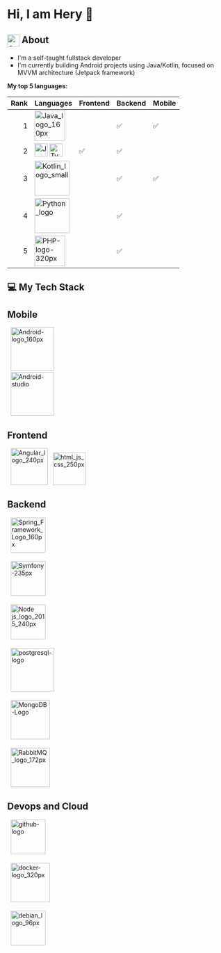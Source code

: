 # Hi, I am Hery 👋
## <img width="28" alt="about-icon" src="https://github.com/vocaltech/vocaltech/assets/97410039/bd87b49b-f782-4197-91f1-9e356dc15bbe" align="top"> About
<ul type="square">
<li>I'm a self-taught fullstack developer</li>
<li>I'm currently building Android projects using Java/Kotlin, focused on MVVM architecture (Jetpack framework)</li>
</ul>

**My top 5 languages:**

| Rank | Languages                 | Frontend                   | Backend                   | Mobile                    |
|-----:|---------------------------| ---------------------------|---------------------------|---------------------------|
|     1| <img width="70" alt="Java_logo_160px" src="https://github.com/vocaltech/vocaltech/assets/97410039/f0510dfc-b58d-4f02-8635-e9127fe175da">                   |  | :white_check_mark: | :white_check_mark:  |
|     2| <img width="30" alt="JavaScript-logo-240px.png" src="https://github.com/vocaltech/vocaltech/assets/97410039/d2832e76-083b-4f37-9d65-15c41b648c6e"> <img width="30" alt="Typescript_logo_2020_100px" src="https://github.com/vocaltech/vocaltech/assets/97410039/41916a1a-7689-418b-9c40-5c87e9095fe9">  | :white_check_mark:  | :white_check_mark:  |   |
|     3| <img width="80" alt="Kotlin_logo_small" src="https://github.com/vocaltech/vocaltech/assets/97410039/b271e7d3-a0a5-45c8-b8a2-0a3b6ab196ad">                 |  | :white_check_mark: | :white_check_mark:  |
|     4| <img width="80" alt="Python_logo" src="https://github.com/vocaltech/vocaltech/assets/97410039/f447b978-5f0e-44ac-ab54-0cbc014218e6">     |  | :white_check_mark: |  |
|     5| <img width="70" alt="PHP-logo-320px" src="https://github.com/vocaltech/vocaltech/assets/97410039/00a57fc9-3ffc-4e1b-9fba-b4d82f42f041">  |  | :white_check_mark: |  |

## 💻 My Tech Stack
<h2>Mobile</h2>
&nbsp;&nbsp;<img width="100" alt="Android-logo_160px" src="https://github.com/vocaltech/vocaltech/assets/97410039/04dd185a-0dc8-4c6e-9c89-e99343b5d310">
<br>
&nbsp;&nbsp;<img width="100" alt="Android-studio" src="https://github.com/vocaltech/vocaltech/assets/97410039/0809c913-0008-4510-ae9c-8ccb33a3c5ae">
<h2>Frontend</h2>
&nbsp;&nbsp;<img width="85" alt="Angular_logo_240px" src="https://github.com/vocaltech/vocaltech/assets/97410039/e29821ed-053e-4447-9d83-49bf307a03de">
&nbsp;&nbsp;<img width="75" alt="html_js_css_250px" src="https://github.com/vocaltech/vocaltech/assets/97410039/3ca694bf-0ea9-4f1c-a3bd-8366da10f6eb">
<h2>Backend</h2>
&nbsp;&nbsp;<img width="80" alt="Spring_Framework_Logo_160px" src="https://github.com/vocaltech/vocaltech/assets/97410039/7c29d754-ab53-4082-b7c9-9bb7addaad90">
<br><br>
&nbsp;&nbsp;<img width="80" alt="Symfony-235px" src="https://github.com/vocaltech/vocaltech/assets/97410039/78ddd4ae-cfe0-4379-85c7-883f2bfd37cf">
<br><br>
&nbsp;&nbsp;<img width="80" alt="Node js_logo_2015_240px" src="https://github.com/vocaltech/vocaltech/assets/97410039/2e994935-96de-4a93-94ed-cfb5ee9abe99">
<br><br>
&nbsp;&nbsp;<img width="100" alt="postgresql-logo" src="https://github.com/vocaltech/vocaltech/assets/97410039/f69a8830-7d11-4697-bca5-c680844eb726">
<br><br>
&nbsp;&nbsp;<img width="90" alt="MongoDB-Logo" src="https://github.com/vocaltech/vocaltech/assets/97410039/869d6f52-c282-4cbc-90e4-0ee222e9106e">
<br><br>
&nbsp;&nbsp;<img width="90" alt="RabbitMQ_logo_172px" src="https://github.com/vocaltech/vocaltech/assets/97410039/aad45a34-c584-45c5-9ef3-b8a4c6c70350">
<h2>Devops and Cloud</h2>
&nbsp;&nbsp;<img width="80" alt="github-logo" src="https://github.com/vocaltech/vocaltech/assets/97410039/ff5fb345-56dc-4787-885e-9a986bae9f68">
<br><br>
&nbsp;&nbsp;<img width="90" alt="docker-logo_320px" src="https://github.com/vocaltech/vocaltech/assets/97410039/f300e33d-c567-4e23-ba5d-22a945ab0d22">
<br><br>
&nbsp;&nbsp;<img width="80" alt="debian_logo_96px" src="https://github.com/vocaltech/vocaltech/assets/97410039/85855a25-1ae3-4d5d-8611-1546677087a1">

<!--
## 🌐 Stay in touch
**vocaltech/vocaltech** is a ✨ _special_ ✨ repository because its `README.md` (this file) appears on your GitHub profile.

Here are some ideas to get you started:

- 🔭 I’m currently working on ...
- 🌱 I’m currently learning ...
- 👯 I’m looking to collaborate on ...
- 🤔 I’m looking for help with ...
- 💬 Ask me about ...
- 📫 How to reach me: ...
- 😄 Pronouns: ...
- ⚡ Fun fact: ...
-->
